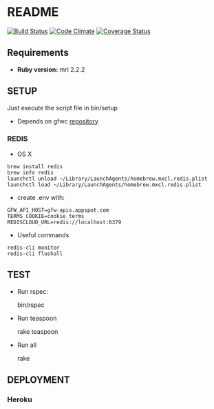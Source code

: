 # README

[![Build Status](https://travis-ci.org/Vizzuality/gfw-climate.svg?branch=master)](https://travis-ci.org/Vizzuality/gfw-climate) [![Code Climate](https://codeclimate.com/github/Vizzuality/gfw-climate/badges/gpa.svg)](https://codeclimate.com/github/Vizzuality/gfw-climate) [![Coverage Status](https://coveralls.io/repos/Vizzuality/gfw-climate/badge.svg?branch=master&service=github)](https://coveralls.io/github/Vizzuality/gfw-climate?branch=master)

## Requirements

  - **Ruby version:** mri 2.2.2

## SETUP

Just execute the script file in bin/setup

  - Depends on gfwc [repository](https://github.com/Vizzuality/gfw-climate)

### REDIS

  - OS X
```
brew install redis
brew info redis
launchctl unload ~/Library/LaunchAgents/homebrew.mxcl.redis.plist
launchctl load ~/Library/LaunchAgents/homebrew.mxcl.redis.plist
```

  - create .env with:

```
GFW_API_HOST=gfw-apis.appspot.com
TERMS_COOKIE=cookie_terms
REDISCLOUD_URL=redis://localhost:6379
```

  - Useful commands

```
redis-cli monitor
redis-cli flushall
```

## TEST

  - Run rspec:

    bin/rspec

  - Run teaspoon

    rake teaspoon

  - Run all

    rake

## DEPLOYMENT

### Heroku